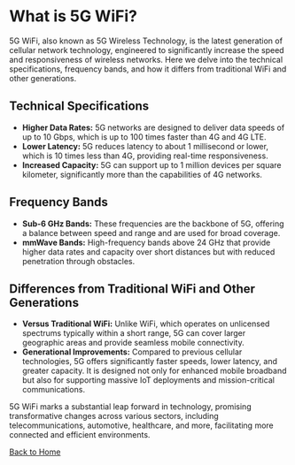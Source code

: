 # What is 5G WiFi?

5G WiFi, also known as 5G Wireless Technology, is the latest generation of cellular network technology, engineered to significantly increase the speed and responsiveness of wireless networks. Here we delve into the technical specifications, frequency bands, and how it differs from traditional WiFi and other generations.

## Technical Specifications
- **Higher Data Rates:** 5G networks are designed to deliver data speeds of up to 10 Gbps, which is up to 100 times faster than 4G and 4G LTE.
- **Lower Latency:** 5G reduces latency to about 1 millisecond or lower, which is 10 times less than 4G, providing real-time responsiveness.
- **Increased Capacity:** 5G can support up to 1 million devices per square kilometer, significantly more than the capabilities of 4G networks.

## Frequency Bands
- **Sub-6 GHz Bands:** These frequencies are the backbone of 5G, offering a balance between speed and range and are used for broad coverage.
- **mmWave Bands:** High-frequency bands above 24 GHz that provide higher data rates and capacity over short distances but with reduced penetration through obstacles.

## Differences from Traditional WiFi and Other Generations
- **Versus Traditional WiFi:** Unlike WiFi, which operates on unlicensed spectrums typically within a short range, 5G can cover larger geographic areas and provide seamless mobile connectivity.
- **Generational Improvements:** Compared to previous cellular technologies, 5G offers significantly faster speeds, lower latency, and greater capacity. It is designed not only for enhanced mobile broadband but also for supporting massive IoT deployments and mission-critical communications.

5G WiFi marks a substantial leap forward in technology, promising transformative changes across various sectors, including telecommunications, automotive, healthcare, and more, facilitating more connected and efficient environments.

[Back to Home](README.md)
